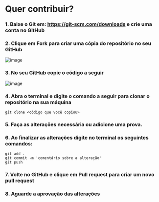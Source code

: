 # Quer contribuir?

### 1. Baixe o Git em: https://git-scm.com/downloads e crie uma conta no GitHub

### 2. Clique em Fork para criar uma cópia do repositório no seu GitHub

![image](https://user-images.githubusercontent.com/43913738/121755354-5100d100-caed-11eb-9125-660acfff7f41.png)

### 3. No seu GitHub copie o código a seguir 

![image](https://user-images.githubusercontent.com/43913738/121755594-f87e0380-caed-11eb-8364-636a3f99c7dd.png)

### 4. Abra o terminal e digite o comando a seguir para clonar o repositório na sua máquina
```
git clone <código que você copiou>
```
### 5. Faça as alterações necessária ou adicione uma prova.
### 6. Ao finalizar as alterações digite no terminal os seguintes comandos:
```
git add .
git commit -m 'comentário sobre a alteração'
git push
```
### 7. Volte no GitHub e clique em Pull request para criar um novo pull request
### 8. Aguarde a aprovação das alterações
